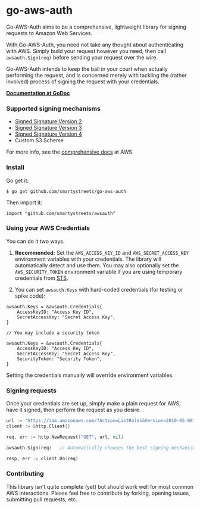 go-aws-auth
===========

Go-AWS-Auth aims to be a comprehensive, lightweight library for signing requests to Amazon Web Services.

With Go-AWS-Auth, you need not take any thought about authenticating with AWS. Simply build your request however you need, then call `awsauth.Sign(req)` before sending your request over the wire.

Go-AWS-Auth intends to keep the ball in your court when actually performing the request, and is concerned merely with tackling the (rather involved) process of signing the request with your credentials.

**[Documentation at GoDoc](http://godoc.org/github.com/smartystreets/go-aws-auth)**


### Supported signing mechanisms

- [Signed Signature Version 2](http://docs.aws.amazon.com/general/latest/gr/signature-version-2.html)
- [Signed Signature Version 3](http://docs.aws.amazon.com/general/latest/gr/signing_aws_api_requests.html)
- [Signed Signature Version 4](http://docs.aws.amazon.com/general/latest/gr/signature-version-4.html)
- Custom S3 Scheme 

For more info, see the [comprehensive docs](http://docs.aws.amazon.com/general/latest/gr/signing_aws_api_requests.html) at AWS.


### Install

Go get it:

	$ go get github.com/smartystreets/go-aws-auth
	
Then import it:

	import "github.com/smartystreets/awsauth"


### Using your AWS Credentials

You can do it two ways.

1. **Recommended:** Set the `AWS_ACCESS_KEY_ID` and `AWS_SECRET_ACCESS_KEY` environment variables with your credentials. The library will automatically detect and use them. You may also optionally set the `AWS_SECURITY_TOKEN` environment variable if you are using temporary credentials from [STS](http://docs.aws.amazon.com/STS/latest/APIReference/Welcome.html).

2. You can set `awsauth.Keys` with hard-coded credentials (for testing or spike code):
```
awsauth.Keys = &awsauth.Credentials{
	AccessKeyID: "Access Key ID", 
	SecretAccessKey: "Secret Access Key",
}

// You may include a security token

awsauth.Keys = &awsauth.Credentials{
	AccessKeyID: "Access Key ID", 
	SecretAccessKey: "Secret Access Key",
	SecurityToken: "Security Token",
}
```

Setting the credentials manually will override environment variables.



### Signing requests

Once your credentials are set up, simply make a plain request for AWS, have it signed, then perform the request as you desire.

```go
url := "https://iam.amazonaws.com/?Action=ListRoles&Version=2010-05-08"
client := &http.Client{}

req, err := http.NewRequest("GET", url, nil)

awsauth.Sign(req)	// Automatically chooses the best signing mechanism for the service

resp, err := client.Do(req)
```



### Contributing

This library isn't quite complete (yet) but should work well for most common AWS interactions. Please feel free to contribute by forking, opening issues, submitting pull requests, etc.
